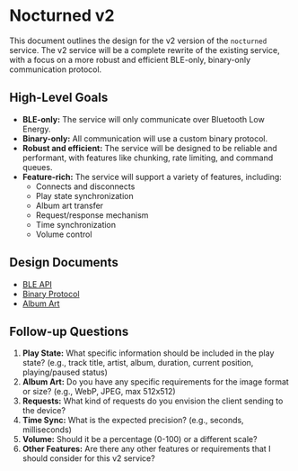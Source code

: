 # Nocturned v2

This document outlines the design for the v2 version of the `nocturned` service. The v2 service will be a complete rewrite of the existing service, with a focus on a more robust and efficient BLE-only, binary-only communication protocol.

## High-Level Goals

*   **BLE-only:** The service will only communicate over Bluetooth Low Energy.
*   **Binary-only:** All communication will use a custom binary protocol.
*   **Robust and efficient:** The service will be designed to be reliable and performant, with features like chunking, rate limiting, and command queues.
*   **Feature-rich:** The service will support a variety of features, including:
    *   Connects and disconnects
    *   Play state synchronization
    *   Album art transfer
    *   Request/response mechanism
    *   Time synchronization
    *   Volume control

## Design Documents

*   [BLE API](./BLE_API.md)
*   [Binary Protocol](./BINARY_PROTOCOL.md)
*   [Album Art](./ALBUM_ART.md)

## Follow-up Questions

1.  **Play State:** What specific information should be included in the play state? (e.g., track title, artist, album, duration, current position, playing/paused status)
2.  **Album Art:** Do you have any specific requirements for the image format or size? (e.g., WebP, JPEG, max 512x512)
3.  **Requests:** What kind of requests do you envision the client sending to the device?
4.  **Time Sync:** What is the expected precision? (e.g., seconds, milliseconds)
5.  **Volume:** Should it be a percentage (0-100) or a different scale?
6.  **Other Features:** Are there any other features or requirements that I should consider for this v2 service?
